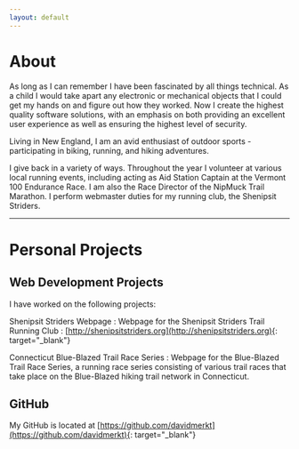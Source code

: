 ```yaml
---
layout: default
---
```


# About

As long as I can remember I have been fascinated by all things technical. As a 
child I would take apart any electronic or mechanical objects that I could get 
my hands on and figure out how they worked. Now I create the highest quality 
software solutions, with an emphasis on both providing an excellent user 
experience as well as ensuring the highest level of security.

Living in New England, I am an avid enthusiast of outdoor sports - participating
 in biking, running, and hiking adventures.

I give back in a variety of ways. Throughout the year I volunteer at various 
local running events, including acting as Aid Station Captain at the Vermont 100
 Endurance Race. I am also the Race Director of the NipMuck Trail Marathon. I 
perform webmaster duties for my running club, the Shenipsit Striders.

* * *

# Personal Projects

## Web Development Projects

I have worked on the following projects:

Shenipsit Striders Webpage
: Webpage for the Shenipsit Striders Trail Running Club
: [http://shenipsitstriders.org](http://shenipsitstriders.org){: target="_blank"}

Connecticut Blue-Blazed Trail Race Series
: Webpage for the Blue-Blazed Trail Race Series, a running race series 
  consisting of various trail races that take place on the Blue-Blazed hiking 
  trail network in Connecticut.

## GitHub

My GitHub is located at [https://github.com/davidmerkt](https://github.com/davidmerkt){: target="_blank"}